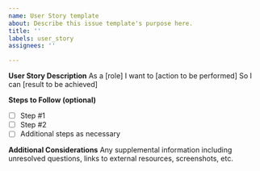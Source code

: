 ```yaml
---
name: User Story template
about: Describe this issue template's purpose here.
title: ''
labels: user_story
assignees: ''

---
```


**__User Story Description__**
As a [role]
I want to [action to be performed]
So I can [result to be achieved]

**__Steps to Follow (optional)__**
- [ ] Step #1
- [ ] Step #2
- [ ] Additional steps as necessary

**__Additional Considerations__**
Any supplemental information including unresolved questions, links to external resources, screenshots, etc.

